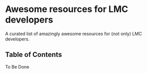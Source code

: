 # Awesome resources for LMC developers

A curated list of amazingly awesome resources for (not only) LMC developers.

## Table of Contents
To Be Done
